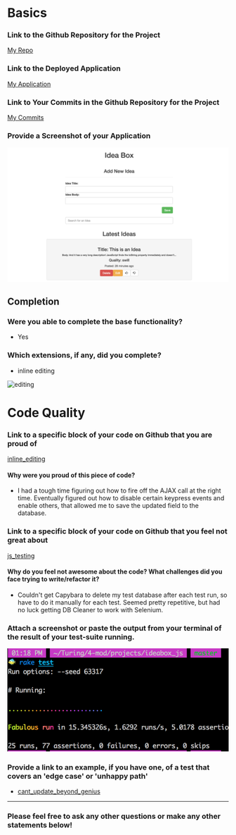 # Basics

### Link to the Github Repository for the Project
[My Repo](https://github.com/matt-stj/ideabox_js)

### Link to the Deployed Application
[My Application](http://matts-idea-box-js.herokuapp.com/)

### Link to Your Commits in the Github Repository for the Project
[My Commits](https://github.com/matt-stj/ideabox_js/commits/master)

### Provide a Screenshot of your Application
![idea-box-js](images/matt_s_ideabox.png)

## Completion

### Were you able to complete the base functionality?
* Yes

### Which extensions, if any, did you complete?
* inline editing

![editing](http://recordit.co/GRxwKhM4RB/gif/notify)


# Code Quality

### Link to a specific block of your code on Github that you are proud of
[inline_editing](https://github.com/matt-stj/ideabox_js/blob/master/app/assets/javascripts/inline_editing.js)

#### Why were you proud of this piece of code?
* I had a tough time figuring out how to fire off the AJAX call at the right time.  Eventually figured out how to disable certain keypress events and enable others, that allowed me to save the updated field to the database.

### Link to a specific block of your code on Github that you feel not great about
[js_testing](https://github.com/matt-stj/ideabox_js/blob/master/test/integration/add_idea_test.rb)

#### Why do you feel not awesome about the code? What challenges did you face trying to write/refactor it?
* Couldn't get Capybara to delete my test database after each test run, so have to do it manually for each test.  Seemed pretty repetitive, but had no luck getting DB Cleaner to work with Selenium.

### Attach a screenshot or paste the output from your terminal of the result of your test-suite running.

![idea-box-js](images/matt_s_test_suite.png)

### Provide a link to an example, if you have one, of a test that covers an 'edge case' or 'unhappy path'
* [cant_update_beyond_genius](https://github.com/matt-stj/ideabox_js/blob/master/test/integration/upgrade_idea_test.rb)

-----

### Please feel free to ask any other questions or make any other statements below!
